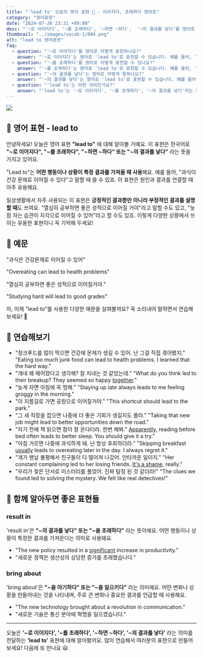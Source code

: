 ```yaml
---
title: "'lead to' 오늘의 영어 표현 🔗 - 이어지다, 초래하다 영어로"
category: "영어표현"
date: "2024-07-26 23:31 +09:00"
desc: "'~로 이어지다', '~를 초래하다', '~하면 ~하다',  '~의 결과를 낳다'를 영어로 어떻게 표현하면 좋을까요? '과식이 건강 문제로 이어질 수 있어', '이 지름길이 공원으로 이어질 거야' 등을 영어로 표현하는 법을 배워봅시다. 다양한 예문을 통해서 연습하고 본인의 표현으로 만들어 보세요."
thumbnail: "../images/vocab-1/004.png"
alt: "lead to 영어표현"
faq:
  - question: "'~로 이어지다'를 영어로 어떻게 표현하나요?"
    answer: "'~로 이어지다'는 영어로 'lead to'로 표현할 수 있습니다. 예를 들어, '과식이 건강 문제로 이어질 수 있어'는 'Overeating can lead to health problems'로 말할 수 있습니다."
  - question: "'~를 초래하다'를 영어로 어떻게 표현할 수 있나요?"
    answer: "'~를 초래하다'는 영어로 'lead to'로 표현할 수 있습니다. 예를 들어, '그의 실수가 큰 손실을 초래했다'는 'His mistake led to a big loss'로 표현할 수 있습니다."
  - question: "'~의 결과를 낳다'는 영어로 어떻게 말하나요?"
    answer: "'~의 결과를 낳다'는 영어로 'lead to'로 표현할 수 있습니다. 예를 들어, '그 정책이 좋은 결과를 낳았다'는 'The policy led to good results'로 말할 수 있습니다."
  - question: "'lead to'는 어떤 의미인가요?"
    answer: "'lead to'는 '~로 이어지다', '~를 초래하다', '~의 결과를 낳다'라는 의미를 가집니다. 어떤 행동이나 상황이 특정 결과를 가져올 때 사용합니다. 예를 들어, 'Lack of sleep can lead to health issues'는 '수면 부족은 건강 문제를 초래할 수 있다'는 뜻입니다."
---
```


![](../images/vocab-1/v004-1.avif)

## 🌟 영어 표현 - lead to

안녕하세요! 오늘은 영어 표현 **"lead to"** 에 대해 알아볼 거예요. 이 표현은 한국어로 **"~로 이어지다", "~를 초래하다", "~하면 ~하다" 또는 "~의 결과를 낳다"** 라는 뜻을 가지고 있어요.

"Lead to"는 **어떤 행동이나 상황이 특정 결과를 가져올 때 사용**해요. 예를 들어, "과식이 건강 문제로 이어질 수 있다"고 말할 때 쓸 수 있죠. 이 표현은 원인과 결과를 연결할 때 아주 유용해요.

일상생활에서 자주 사용되는 이 표현은 **긍정적인 결과뿐만 아니라 부정적인 결과를 설명할 때**도 쓰여요. "열심히 공부하면 좋은 성적으로 이어질 거야"라고 말할 수도 있고, "늦잠 자는 습관이 지각으로 이어질 수 있어"라고 할 수도 있죠. 이렇게 다양한 상황에서 쓰이는 유용한 표현이니 꼭 기억해 두세요!

## 📖 예문

"과식은 건강문제로 이어질 수 있어"

"Overeating can lead to health problems"

"열심히 공부하면 좋은 성적으로 이어질거야."

"Studying hard will lead to good grades"

자, 이제 "lead to"를 사용한 다양한 예문을 살펴볼까요? 꼭 소리내어 말하면서 연습해보세요! 🚀

## 💬 연습해보기

<ul data-interactive-list>
  <li data-interactive-item>
    <span data-toggler>"정크푸드를 많이 먹으면 건강에 문제가 생길 수 있어. 난 그걸 직접 겪어봤지."</span>
    <span data-answer>"Eating too much junk food can lead to health problems. I learned that the hard way."</span>
  </li>
  <li data-interactive-item>
    <span data-toggler>"걔네 왜 헤어졌다고 생각해? 잘 지내는 것 같았는데."</span>
    <span data-answer>"What do you think led to their breakup? They seemed so happy <a href="blog/in-english/374.together/">together</a>."</span>
  </li>
  <li data-interactive-item>
    <span data-toggler>"늦게 자면 아침에 꼭 멍해."</span>
    <span data-answer>"Staying up late always leads to me feeling groggy in the morning."</span>
  </li>
  <li data-interactive-item>
    <span data-toggler>"이 지름길로 가면 공원으로 이어질거야."</span>
    <span data-answer>"This shortcut should lead to the park."</span>
  </li>
  <li data-interactive-item>
    <span data-toggler>"그 새 직장을 잡으면 나중에 더 좋은 기회가 생길지도 몰라."</span>
    <span data-answer>"Taking that new job might lead to better opportunities down the road."</span>
  </li>
  <li data-interactive-item>
    <span data-toggler>"자기 전에 책 읽으면 잠이 잘 온다더라. 한번 해봐."</span>
    <span data-answer><a href="/blog/vocab-1/005.apparently/">Apparently</a>, reading before bed often leads to better sleep. You should give it a try."</span>
  </li>
  <li data-interactive-item>
    <span data-toggler>"아침 거르면 나중에 과식하게 돼. 난 항상 후회하더라."</span>
    <span data-answer>"Skipping breakfast <a href="/blog/in-english/017.usually/">usually</a> leads to overeating later in the day. I always regret it."</span>
  </li>
  <li data-interactive-item>
    <span data-toggler>"걔가 맨날 불평해서 친구들이 다 떨어져 나갔어. 안타까운 일이지."</span>
    <span data-answer>"Her constant complaining led to her losing friends. <a href="/blog/in-english/054.it-is-a-shame/">It's a shame</a>, really."</span>
  </li>
  <li data-interactive-item>
    <span data-toggler>"우리가 찾은 단서로 미스터리를 풀었어. 진짜 탐정 된 것 같더라!"</span>
    <span data-answer>"The clues we found led to solving the mystery. We felt like real detectives!"</span>
  </li>
</ul>

## 🤝 함께 알아두면 좋은 표현들

### result in

'result in'은 **"~의 결과를 낳다" 또는 "~을 초래하다"** 라는 뜻이에요. 어떤 행동이나 상황이 특정한 결과를 가져온다는 의미로 사용돼요.

- "The new policy resulted in a [significant](/blog/in-english/285.significant/) increase in productivity."
- "새로운 정책은 생산성의 상당한 증가를 초래했습니다."

### bring about

'bring about'은 **"~을 야기하다" 또는 "~을 일으키다"** 라는 의미예요. 어떤 변화나 상황을 만들어내는 것을 나타내며, 주로 큰 변화나 중요한 결과를 언급할 때 사용해요.

- "The new technology brought about a revolution in communication."
- "새로운 기술은 통신 분야에 혁명을 일으켰습니다."

---

오늘은 **'~로 이어지다', '~를 초래하다', '~하면 ~하다', '~의 결과를 낳다'** 라는 의미를 전달하는 **'lead to'** 표현에 대해 알아봤어요. 많이 연습해서 여러분의 표현으로 만들어 보세요! 다음에 또 만나요 😃.
